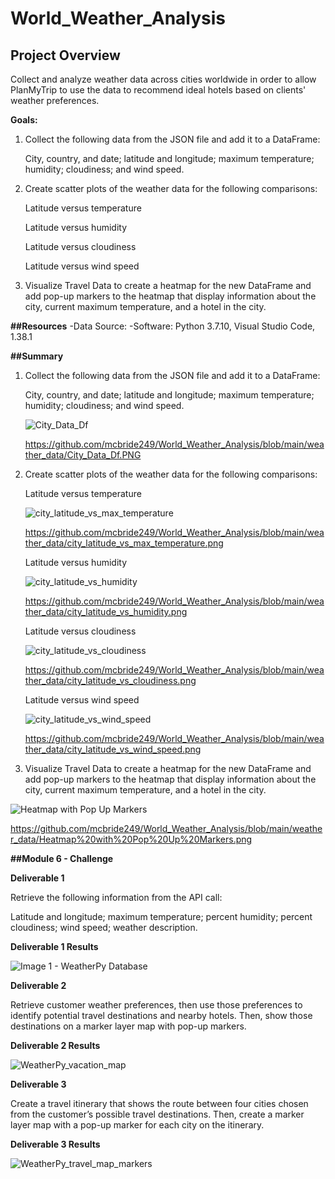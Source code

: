# World_Weather_Analysis

## Project Overview

Collect and analyze weather data across cities worldwide in order to allow PlanMyTrip to use the data to recommend ideal hotels based on clients' weather preferences.

**Goals:**

1. Collect the following data from the JSON file and add it to a DataFrame:
  
     City, country, and date; latitude and longitude; maximum temperature; humidity; cloudiness; and wind speed. 
     
     
2. Create scatter plots of the weather data for the following comparisons:
    
    Latitude versus temperature
    
    Latitude versus humidity
    
    Latitude versus cloudiness
    
    Latitude versus wind speed
    
    
3. Visualize Travel Data to create a heatmap for the new DataFrame and add  pop-up markers to the heatmap that display information about the city, current maximum temperature,      and a hotel in the city.


**##Resources**
-Data Source: 
-Software: Python 3.7.10, Visual Studio Code, 1.38.1


**##Summary**

1. Collect the following data from the JSON file and add it to a DataFrame:
  
    City, country, and date; latitude and longitude; maximum temperature; humidity; cloudiness; and wind speed. 

    ![City_Data_Df](https://user-images.githubusercontent.com/92111396/143618839-691264a0-e51d-484e-ab4e-a6200823ba37.PNG)

     https://github.com/mcbride249/World_Weather_Analysis/blob/main/weather_data/City_Data_Df.PNG


2. Create scatter plots of the weather data for the following comparisons:
    
    Latitude versus temperature
    
    ![city_latitude_vs_max_temperature](https://user-images.githubusercontent.com/92111396/143619146-29f357c9-b0e2-46d1-9ac6-7ae9e7f9449c.png)

    https://github.com/mcbride249/World_Weather_Analysis/blob/main/weather_data/city_latitude_vs_max_temperature.png
    
    
    Latitude versus humidity
    
    ![city_latitude_vs_humidity](https://user-images.githubusercontent.com/92111396/143619157-072eb9e7-7e48-4687-9162-ad1de6a4849b.png)
    
    https://github.com/mcbride249/World_Weather_Analysis/blob/main/weather_data/city_latitude_vs_humidity.png
    
    
    Latitude versus cloudiness
    
    ![city_latitude_vs_cloudiness](https://user-images.githubusercontent.com/92111396/143619168-9f840999-72f2-44c6-96ec-99c07a24eaf8.png)

    https://github.com/mcbride249/World_Weather_Analysis/blob/main/weather_data/city_latitude_vs_cloudiness.png
    
    
    Latitude versus wind speed
    
    ![city_latitude_vs_wind_speed](https://user-images.githubusercontent.com/92111396/143619179-4bf99baa-dac3-44c0-850f-09aeaaf75319.png)

    https://github.com/mcbride249/World_Weather_Analysis/blob/main/weather_data/city_latitude_vs_wind_speed.png
    
    
3. Visualize Travel Data to create a heatmap for the new DataFrame and add  pop-up markers to the heatmap that display information about the city, current maximum temperature,      and a hotel in the city.

![Heatmap with Pop Up Markers](https://user-images.githubusercontent.com/92111396/143618355-ef823337-3ac8-481a-ba0c-e3b86fd4a98c.png)

https://github.com/mcbride249/World_Weather_Analysis/blob/main/weather_data/Heatmap%20with%20Pop%20Up%20Markers.png




**##Module 6 - Challenge** 

**Deliverable 1**

Retrieve the following information from the API call:

Latitude and longitude; maximum temperature; percent humidity; percent cloudiness; wind speed; weather description.


**Deliverable 1 Results**

![Image 1 - WeatherPy Database](https://user-images.githubusercontent.com/92111396/143787204-20f3105d-4732-44fb-9b79-9e071ec2419e.PNG)


**Deliverable 2**

Retrieve customer weather preferences, then use those preferences to identify potential travel destinations and nearby hotels. Then, show those destinations on a marker layer map with pop-up markers.


**Deliverable 2 Results**

![WeatherPy_vacation_map](https://user-images.githubusercontent.com/92111396/143787390-f4b1fb17-a3f6-4ca7-8033-7cd535ee1034.png)


**Deliverable 3**

Create a travel itinerary that shows the route between four cities chosen from the customer’s possible travel destinations. Then, create a marker layer map with a pop-up marker for each city on the itinerary.


**Deliverable 3 Results**

![WeatherPy_travel_map_markers](https://user-images.githubusercontent.com/92111396/143787463-4ed370eb-9905-4c3f-8510-0df6c641b63e.png)

